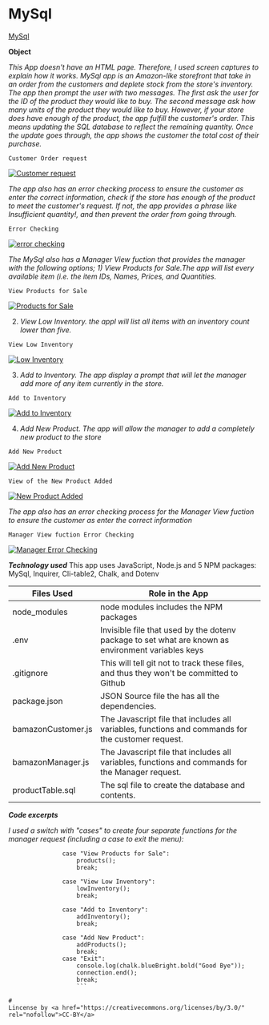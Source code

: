 # MySql

[MySql](https://github.com/fpinder/MySql)

**Object**

*This App doesn't have an HTML page. Therefore, I used screen captures to explain how it works. MySql app is an Amazon-like storefront that take in an order from the customers and deplete stock from the store's inventory. The app then prompt the user with two messages. The first ask the user for the ID of the product they would like to buy. The second message ask how many units of the product they would like to buy. However, if your store does have enough of the product, the app fulfill the customer's order. 
This means updating the SQL database to reflect the remaining quantity.
Once the update goes through, the app shows the customer the total cost of their purchase.*

`Customer Order request`

<a href="#"><img src="https://github.com/fpinder/MySql/blob/master/images/Capture2.JPG" alt="Customer request"></a>

*The app also has an error checking process to ensure the customer as enter the correct information, check if the store has enough of the product to meet the customer's request. If not, the app provides a phrase like Insufficient quantity!, and then prevent the order from going through.*

`Error Checking`

<a href="#"><img src="https://github.com/fpinder/MySql/blob/master/images/Capture1.JPG" alt="error checking"></a>

*The MySql also has a Manager View fuction that provides the manager with the following options;* *1) View Products for Sale.The app will list every available item (i.e. the item IDs, Names, Prices, and Quantities.* 

`View Products for Sale`

<a href="#"><img src="https://github.com/fpinder/MySql/blob/master/images/Capture3.JPG" alt="Products for Sale"></a>

2) *View Low Inventory. the appl will list all items with an inventory count lower than five.*

`View Low Inventory`

<a href="#"><img src="https://github.com/fpinder/MySql/blob/master/images/Capture4.JPG" alt="Low Inventory"></a>

3) *Add to Inventory. The app display a prompt that will let the manager add more of any item currently in the store.*

`Add to Inventory`

<a href="#"><img src="https://github.com/fpinder/MySql/blob/master/images/Capture5.JPG" alt="Add to Inventory"></a>

 4) *Add New Product. The app will allow the manager to add a completely new product to the store*

  `Add New Product`

  <a href="#"><img src="https://github.com/fpinder/MySql/blob/master/images/Capture6.JPG" alt="Add New Product"></a>

 
`View of the New Product Added`

<a href="#"><img src="https://github.com/fpinder/MySql/blob/master/images/Capture7.JPG" alt="New Product Added"></a>

*The app also has an error checking process for the Manager View fuction to ensure the customer as enter the correct information*

`Manager View fuction Error Checking`

<a href="#"><img src="https://github.com/fpinder/MySql/blob/master/images/Capture8.JPG" alt="Manager Error Checking"></a>

**_Technology used_**
This app uses JavaScript, Node.js and 5 NPM packages: MySql, Inquirer, Cli-table2, Chalk, and Dotenv

| Files Used   |  Role in the App                                                                  |
| ------------ | -------------------------------------------------------------------------------------- |
| node_modules | node modules includes the  NPM packages                                               |
| .env         | Invisible file that used by the dotenv package to set what are known as environment variables keys                              |
| .gitignore   | This will tell git not to track these files, and thus they won't be committed to Github |
| package.json | JSON Source file the has all the dependencies.                    |
| bamazonCustomer.js     | The Javascript file that includes all variables, functions and commands for the customer request. |
| bamazonManager.js     | The Javascript file that includes all variables, functions and commands for the Manager request. |
| productTable.sql   | The sql file to create the database and contents. |

**_Code excerpts_**

*I used a switch with "cases" to create four separate functions for the manager request (including a case to exit the menu):*

 ```switch (answer.action) {
                case "View Products for Sale":
                    products();
                    break;

                case "View Low Inventory":
                    lowInventory();
                    break;

                case "Add to Inventory":
                    addInventory();
                    break;

                case "Add New Product":
                    addProducts();
                    break;
                case "Exit":
                    console.log(chalk.blueBright.bold("Good Bye"));
                    connection.end();
                    break;
                    ```

#
Lincense by <a href="https://creativecommons.org/licenses/by/3.0/" rel="nofollow">CC-BY</a>
